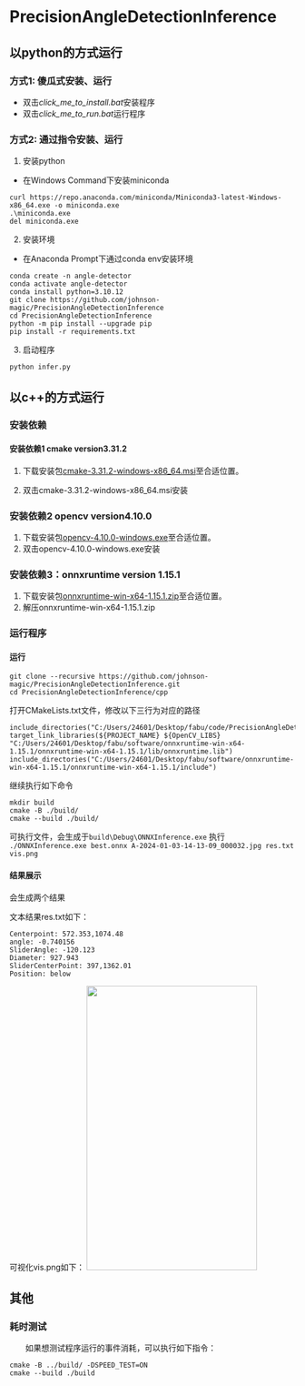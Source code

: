 # PrecisionAngleDetectionInference
## 以python的方式运行
### 方式1: 傻瓜式安装、运行
* 双击*click_me_to_install.bat*安装程序
* 双击*click_me_to_run.bat*运行程序
### 方式2: 通过指令安装、运行
1. 安装python

* 在Windows Command下安装miniconda
```
curl https://repo.anaconda.com/miniconda/Miniconda3-latest-Windows-x86_64.exe -o miniconda.exe
.\miniconda.exe
del miniconda.exe
```

2. 安装环境
* 在Anaconda Prompt下通过conda env安装环境
```
conda create -n angle-detector
conda activate angle-detector
conda install python=3.10.12
git clone https://github.com/johnson-magic/PrecisionAngleDetectionInference
cd PrecisionAngleDetectionInference
python -m pip install --upgrade pip
pip install -r requirements.txt
```


3. 启动程序
```
python infer.py
```
## 以c++的方式运行
### 安装依赖
#### 安装依赖1 cmake version3.31.2
1. 下载安装包[cmake-3.31.2-windows-x86_64.msi](https://www.google.com.hk/url?sa=t&rct=j&q=&esrc=s&source=web&cd=&ved=2ahUKEwiiroap6LyKAxVvoK8BHSB1OTEQFnoECBsQAQ&url=https%3A%2F%2Fgithub.com%2FKitware%2FCMake%2Freleases%2Fdownload%2Fv3.31.2%2Fcmake-3.31.2-windows-x86_64.msi&usg=AOvVaw0ASiI58DNp2YXaovaNPeAI&opi=89978449)至合适位置。

2. 双击cmake-3.31.2-windows-x86_64.msi安装
### 安装依赖2 opencv version4.10.0
1. 下载安装包[opencv-4.10.0-windows.exe](https://objects.githubusercontent.com/github-production-release-asset-2e65be/5108051/9eeaf5f2-33b3-46dc-8442-55e9c3473acf?X-Amz-Algorithm=AWS4-HMAC-SHA256&X-Amz-Credential=releaseassetproduction%2F20241223%2Fus-east-1%2Fs3%2Faws4_request&X-Amz-Date=20241223T022237Z&X-Amz-Expires=300&X-Amz-Signature=5dcd6941a55ba5eb162261dd18261b3de81a1d836acbbb6e4646f0d01dd27502&X-Amz-SignedHeaders=host&response-content-disposition=attachment%3B%20filename%3Dopencv-4.10.0-windows.exe&response-content-type=application%2Foctet-stream)至合适位置。
2. 双击opencv-4.10.0-windows.exe安装

### 安装依赖3：onnxruntime version 1.15.1
1. 下载安装包[onnxruntime-win-x64-1.15.1.zip](https://objects.githubusercontent.com/github-production-release-asset-2e65be/156939672/2fcf4e59-ff23-4de1-9070-f46aa9060367?X-Amz-Algorithm=AWS4-HMAC-SHA256&X-Amz-Credential=releaseassetproduction%2F20241223%2Fus-east-1%2Fs3%2Faws4_request&X-Amz-Date=20241223T022859Z&X-Amz-Expires=300&X-Amz-Signature=997a22499d5c284cee1e586ecc1f93e5173a07543eaa85a1e647c086094acdf4&X-Amz-SignedHeaders=host&response-content-disposition=attachment%3B%20filename%3Donnxruntime-win-x64-1.15.1.zip&response-content-type=application%2Foctet-stream)至合适位置。
2. 解压onnxruntime-win-x64-1.15.1.zip


### 运行程序
#### 运行
```
git clone --recursive https://github.com/johnson-magic/PrecisionAngleDetectionInference.git
cd PrecisionAngleDetectionInference/cpp
```
打开CMakeLists.txt文件，修改以下三行为对应的路径
```
include_directories("C:/Users/24601/Desktop/fabu/code/PrecisionAngleDetectionInference/cpp")
target_link_libraries(${PROJECT_NAME} ${OpenCV_LIBS} "C:/Users/24601/Desktop/fabu/software/onnxruntime-win-x64-1.15.1/onnxruntime-win-x64-1.15.1/lib/onnxruntime.lib")
include_directories("C:/Users/24601/Desktop/fabu/software/onnxruntime-win-x64-1.15.1/onnxruntime-win-x64-1.15.1/include")
```
继续执行如下命令
```
mkdir build
cmake -B ./build/
cmake --build ./build/
```
可执行文件，会生成于```build\Debug\ONNXInference.exe```
执行
```./ONNXInference.exe best.onnx A-2024-01-03-14-13-09_000032.jpg res.txt vis.png```

#### 结果展示
会生成两个结果

文本结果res.txt如下：
```
Centerpoint: 572.353,1074.48
angle: -0.740156
SliderAngle: -120.123
Diameter: 927.943
SliderCenterPoint: 397,1362.01
Position: below
```
可视化vis.png如下：
<img src="./imgs/vis.png" height=500 width=300>

## 其他
### 耗时测试
&emsp;&emsp;如果想测试程序运行的事件消耗，可以执行如下指令：
```
cmake -B ../build/ -DSPEED_TEST=ON
cmake --build ./build
```
